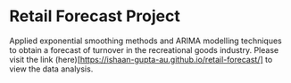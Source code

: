 # Retail Forecast Project

Applied exponential smoothing methods and ARIMA modelling techniques to obtain a forecast of turnover in the recreational goods industry. 
Please visit the link (here)[https://ishaan-gupta-au.github.io/retail-forecast/] to view the data analysis. 

